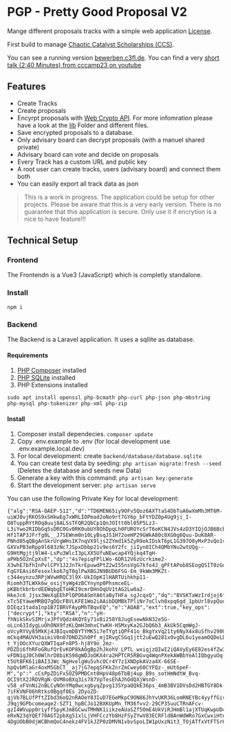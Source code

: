 # PGP - Pretty Good Proposal V2

Mange different proposals tracks with a simple web application [License](./LICENSE).

First build to manage [Chaotic Catalyst Scholarships (CCS)](https://ccs.chaostreff-flensburg.de/).

You can see a running version [bewerben.c3fl.de](https://bewerben.c3fl.de). You can find a very [short talk (2:40 Minutes) from cccamp23 on youtube](https://youtu.be/y4a9_POxGws?si=DWvt5urfD1hWnc-6)

## Features

- Create Tracks
- Create proposals
- Encyrpt proposals with [Web Crypto API](https://developer.mozilla.org/en-US/docs/Web/API/Web_Crypto_API). For more infomration please have a look at the [lib](./src/lib/) Folder and different files.
- Save encrypted proposals to a database.
- Only advisary board can decrypt proposals (with a manuel shared private)
- Advisary board can vote and decide on proposals
- Every Track has a custom URL and public key
- A root user can create tracks, users (advisary board) and connect them both
- You can easily export all track data as json

> This is a work in progress. The application could be setup for other projects. Please be aware that this is a very early version. There is no guarantee that this application is secure. Only use it if encrytion is a nice to have feature!!!

## Technical Setup

### Frontend

The Frontendn is a Vue3 (JavaScript) which is completly standalone.

### Install

`npm i`

### Backend

The Backend is a Laravel application. It uses a sqllite as database.

#### Requirements

1. [PHP Composer](https://getcomposer.org) installed
2. [PHP SQLite](https://dev.to/nkrumahthis/how-to-install-php-sqlite3-for-php-81-on-ubuntu-2110-50fp) installed
3. PHP Extensions installed

```
sudo apt install openssl php-bcmath php-curl php-json php-mbstring php-mysql php-tokenizer php-xml php-zip
```

#### Install

1. Composer install dependecies. `composer update`
2. Copy .env.example to .env (for local development use .env.example.local.dev)
3. For local development: create `backend/database/database.sqlite`
4. You can create test data by seeding: `php artisan migrate:fresh --seed` (Deletes the database and seeds new Data)
5. Generate a key with this command: `php artisan key:generate`
6. Start the development server: `php artisan serve`

You can use the following Private Key for local development:

```
{"alg":"RSA-OAEP-512","d":"TD6MEN65iy9OFv5Qoz6AXTtaS4DbTuA6wXmMhJMT6M-uiWJ0vjRKOS9xSHkwEg7xWRLIOPmad2oNo9rt7GY6p_bFtYDZ0p4Ug9ji_I-O8TuppRYtROq8uuj8ALSsTFQR2QbCp1QnJOItt0bl05P5LzJ-L3iYwo2RIDbGq5sDRC0Gv0RK0ubUY8OhDpqLh0FUROYcSrT6oKCN4JVs4zD3YIQjOJB6BcbOncn5DT1cnN96sZa9cou7x388ED0DgFTIj564rs7n7iEraoklUTKzT6RPkx5kRmcHpGuMpRfusaWt-Hf1TAP3JFrfg0L__J7SEWnm0n10LyBsqJS1H72oeHP29GWkA80c8XG0g6Quu-DuK8AR-PNhd85qQBgAnSkrUrgWHsIK7nqVX9ljs2ZYmd1k5ZyR9okIDskT6pL1G397O8yMxP3vQo1vqqz8khRm_kIAivqSAPv0GcHlKwycLRio_VJijHWck_NQ6L3gizjDnPNxQSvFtQ92nIiTD17Gz40h5IDWOYNBmui_mKnb08FF_wmm07a9lOnICurdTeMQ-GXVxPB3eRpp9l683zNc7JSpxDbbp21v9es6Y2fc_jiIyn8ICh4QMbYNu2wtUQg--G9HtMgjtj9lW4-LsPu3WlcI3pLXX5UfuNEwcap4YQjkq4TqH-aPHb5O2nCpXsE","dp":"4s7epiqFPlLWo-6DR12V6zUcrkime2-X3whE7bfhInPvlCPY1J2JnTkrEpuwdPtZ2wI55nsVgG7kfo4J_gPFtAPob8SEogQSIT0zGdfpu7lJs-FqGYEAsi6Fesoxlko67gT0glPwXBGJN9BUD6FSG-Em_9kWm3MKZt-c344eynzu3RPjWVwHRQC3l9X-UkIOpKIlHARTUihkhp11-Riomh3TLWXk6w_osijYyWg4zBCYnynp0PhsmceEL-pKBbtkbrbrdEEWqbgEToHKI9cmrDHnOqUV1tAG2Lw0a2-HkeJc6_Jjsx3WeXqEEhPlQPO6ASmYA6taByTHFa_sgJcqxQ","dq":"BVSKTaWzIrdjoj6fJS0jb2O0v5vU640OQFnwZOl9I15pYhYalXMVT1oOYaIXSz61I53GCkBelAZ96OTgOEVKLJeeyy4W5wLFAY9Z22xCDYGb1uy0ZnLU_Qs5q1v7XZNockT44UWWjZs99UcehJF5n3INMK8yiHbpU6OQVwUkNevilvi1M_KoTIA-xTc5EYaweMRBQ7gDQcFBVLKFE1Wo2iAAibDQMBkTPliNr7oClvh8xpq6gd_1pbUrl8vpQuq4_w3XubYpIqbEoGiAnQg_9B58QDpQ5L2faoDzDSPCVAhrGVNpUXo4Q-DIEqz1tadaInp1B7IBRVFAypMhTBqvEQ","e":"AQAB","ext":true,"key_ops":["decrypt"],"kty":"RSA","n":"yH-fhNikSkvSIMrjxJPfVQdz4KQYEy71xBi258Y8JugEsewNkN32e5G-oLin63IdygLuOhONX9fzKLQmH3mhxCYwKH-H5MxyKa2GJbQ6b3_AkUk5CqmWgJ-oVcyRYVy85MkKj4JBIqvmDBYTYMK5i7eTYgtiQPF41o_BkgYxVq21ty6NyX4x8uSfhv29004Kybn09Kb0fcM3FyVig-mCkq4MAUVH3aimiV0n07DNDZSh0Pf_mjIRvgCSGq1jtt2uEwQ281x0vgDL6u1yeamOQDeLDqCGfWTfOfzY3r66rg2trmstGBHyZzFywr4mAK-t_YjOOcXYucQXWTIqaFn8P5-hj8Y9o_2mz-PDZDi6fhRFoGRufQrEvKOP8kAOgBp2hJkohV_LPTL_wxiqjzQIwI2iQAVyEy6E82es4fZw3unV7sSWaaDLy2XO_UCvWYC6WAlcxFKj2kZkCHYXQMgm2aabzPzuzPoiNe2XrMNPUZBlkH-vFDN1qJ0Ch0WlhrD8biKS98gWDJoOKX4ra2HPTCR5RBGvq4WqnPXekAWBbYeAlIQbgyuOq-t5UtBFK61iBAI3JWc_NgHvelgWu5vhcOCr4Y7z1XNDpkAVza4X-66SE-hpQvbMlaGr4oxM5GbCT__aj7jG7epqSFKkZnrZmCwey60CYFQz-_mUt6peF-M","p":"_cCsPpZDiFxSOZ9PMDCnt0HpV48p6TbBj4up_B9s_sotHmNdtW_Bvq-QCI9tX2JRDVRgN-QVM8oBXq3is787VpTesEhAJhOdQXjWsnD-v58_xFVnNi2nBLCyNOnYMq0wcxgbyqZpvg13SYpaQQkE36ps_4mB3BV1DVsDd2HBTGY8Dk-7iFKVNF06hRtks0Bgqf0Es_2DyoZD-qjVb7BLUfPftZIbd36oQ2nRAOeY83IuD7EGeMkpC9ON86JhYvUKR36LomRNEYBc4yyffGiv34XbpFlCinUYQhdlAx7A36jwh9vq8SgZe_h49BGwFKqycxfJuiSutzZ4wHYKgiB6Ew","q":"ykY1ZFrV0KSXcNgI3TUCmSWGDNWJBl7XJdPv0ge3Mi8_9m_eIu8Q0J6SHNPQw19fEOK_OblEZPUrV20d9wiD6SQ57gve9W1AO_B_TKdtNqXszwPm-J9qj9GPbcomeaqe2-SZT1_hpBCJo12BXKUpMn_fM36fvv2-29CP35uuCTRnAFcv-gzI4WVupp0riyff5pyKJm8GCwuTMHNK1iikzeAUaSZf5OmE4UkViRJHmBl1ajXTUqKwpUD4lVinCL5RysKZNTL4Q5SSVUDt_qVHWu62IxE2jvlaSw9_pIL1vbOt1ym_zFibETO58_9204n5c9vCD5HbbxrYsUawSO2k8Q","qi":"VAukOsv3nA5P7FALM6S-eRxN23qYQEf70AGT2pbXg51xlLjVHFCczYb8HzFSyZYwV83ECRFldBAnWdWRo7GxCwxiHtnGuXF5UCBPW3bxL8630TvzmIbXwbYtSs5iLLX3m0uceWxtaplSqZNXpm1j9VE0_w2dEu0uOR6KZDVgV6lY_7IcVGtItcMcOc-4DgUObB0djWCBhmQoC4nekz4FV1kJZP0zDMVN1vbvSpoLIW1pUxzNit3_TOjATfxVtFTSrHsVvxqQZwNj1bWZl_5nmGL3z8HYHkDcCR8Uq5iRu3ylxpzBzaCISyQvcYLhhOypHVD8NMyEReQ1_XDV1YQzxw"}
```
